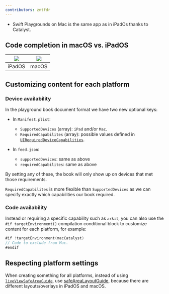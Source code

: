 ```yaml
---
contributors: zntfdr
---
```


- Swift Playgrounds on Mac is the same app as in iPadOs thanks to Catalyst.

## Code completion in macOS vs. iPadOS

| ![][iPadImage] | ![][macImage] |
| ----------- | ----------- |
| iPadOS | macOS |

## Customizing content for each platform

### Device availability

In the playground book document format we have two new optional keys:

- In `Manifest.plist`:
  - `SupportedDevices` (array): `iPad` and/or `Mac`.
  - `RequiredCapabilites` (array): possible values defined in [`UIRequiredDeviceCapabilities`][reqDoc]. 

- In `feed.json`:
  - `supportedDevices`: same as above 
  - `requiredCapabilites`: same as above

By setting any of these, the book will only show up on devices that met those requirements.

`RequiredCapabilites` is more flexible than `SupportedDevices` as we can specify exactly which capabilities our book required.

### Code availability

Instead or requiring a specific capability such as `arkit`, you can also use the `#if targetEnvironment()` compilation conditional block to customize content for each platform, for example:

```swift
#if !targetEnvironment(macCatalyst)
// Code to exclude from Mac.
#endif
```

## Respecting platform settings

When creating something for all platforms, instead of using [`liveViewSafeAreaGuide`][liveViewSafe], use [safeAreaLayoutGuide][safeGuide], because there are different layouts/overlays in iPadOS and macOS.

[reqDoc]: https://developer.apple.com/documentation/bundleresources/information_property_list/uirequireddevicecapabilities
[liveViewSafe]: https://developer.apple.com/documentation/playgroundsupport/playgroundliveviewsafeareacontainer/3029546-liveviewsafeareaguide
[safeGuide]: https://developer.apple.com/documentation/uikit/uiview/2891102-safearealayoutguide 

[iPadImage]: ../../../images/notes/wwdc20/10654/ipad.png
[macImage]: ../../../images/notes/wwdc20/10654/mac.png